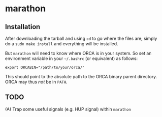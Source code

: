 # marathon

## Installation

After downloading the tarball and using `cd` to go where the files are, simply do a `sudo make install` and everything will be installed.

But `marathon` will need to know where ORCA is in your system.
So set an environment variable in your `~/.bashrc` (or equivalent) as follows:

    export ORCABIN="/path/to/your/orca/"

This should point to the absolute path to the ORCA binary parent directory.
ORCA may thus *not* be in `PATH`.

## TODO

(A) Trap some useful signals (e.g. HUP signal) within `marathon`
